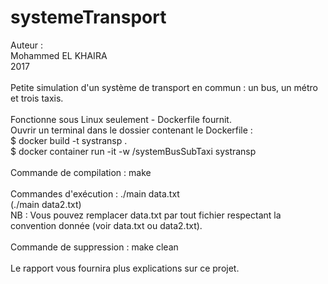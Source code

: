 # systemeTransport

Auteur :<br />
Mohammed  EL KHAIRA<br />
2017<br />
<br />
Petite simulation d'un système de transport en commun : un bus, un métro et trois taxis.<br />
<br />
Fonctionne sous Linux seulement - Dockerfile fournit.<br />
Ouvrir un terminal dans le dossier contenant le Dockerfile :<br />
$ docker build -t systransp .<br />
$ docker container run -it -w /systemBusSubTaxi systransp<br />
<br />
Commande de compilation : make<br />
<br />
Commandes d'exécution : ./main data.txt<br />
(./main data2.txt)<br />
NB : Vous pouvez remplacer data.txt par tout fichier respectant la convention donnée (voir data.txt ou data2.txt).<br />
<br />
Commande de suppression : make clean<br />
<br />
Le rapport vous fournira plus explications sur ce projet.
